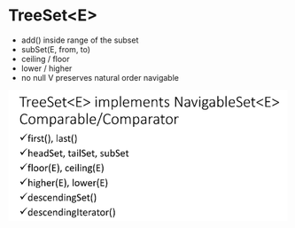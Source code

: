 # TreeSet\<E>

* add() inside range of the subset&#x20;
* subSet(E, from, to)&#x20;
* ceiling / floor
* &#x20;lower / higher
* no null V preserves natural order navigable

![](<../../../../../../.gitbook/assets/image (24).png>)

